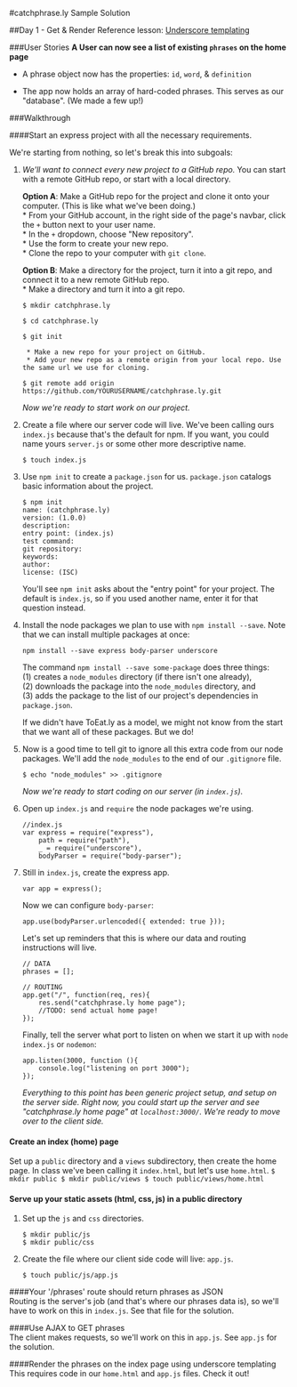 #catchphrase.ly Sample Solution

##Day 1 - Get & Render
Reference lesson: [Underscore templating](https://github.com/sf-wdi-18/notes/tree/master/lectures/week-03/day_3_todo_ajax/dawn_templating)

###User Stories
**A User can now see a list of existing `phrases` on the home page**

* A phrase object now has the properties: `id`, `word`, & `definition`

* The app now holds an array of hard-coded phrases. This serves as our "database". (We made a few up!)

###Walkthrough  

####Start an express project with all the necessary requirements. 

We're starting from nothing, so let's break this into subgoals:
      
1. *We'll want to connect every new project to a GitHub repo.* You can start with a remote GitHub repo, or start with a local directory.   

	**Option A**: Make a GitHub repo for the project and clone it onto your computer. (This is like what we've been doing.)   
		* From your GitHub account, in the right side of the page's navbar, click the `+` button next to your user name.    
		* In the `+` dropdown, choose "New repository".  
		* Use the form to create your new repo.   
		* Clone the repo to your computer with `git clone`.   

	**Option B**: Make a directory for the project, turn it into a git repo, and connect it to a new remote GitHub repo.    
		* Make a directory and turn it into a git repo.   
	```  
	$ mkdir catchphrase.ly 
	
	$ cd catchphrase.ly    
	
	$ git init    
	```
	
		* Make a new repo for your project on GitHub.      
		* Add your new repo as a remote origin from your local repo. Use the same url we use for cloning.    
	
	```
	$ git remote add origin https://github.com/YOURUSERNAME/catchphrase.ly.git
	```   
			
			
			    
	*Now we're ready to start work on our project.*

2. Create a file where our server code will live. We've been calling ours `index.js` because that's the default for npm. If you want, you could name yours `server.js` or some other more descriptive name.

	```
	$ touch index.js
	```

3. Use `npm init` to create a `package.json` for us. `package.json` catalogs basic information about the project. 

	```
	$ npm init
	name: (catchphrase.ly) 
	version: (1.0.0) 
	description: 
	entry point: (index.js) 
	test command: 
	git repository: 
	keywords: 
	author: 
	license: (ISC) 
	```
	You'll see `npm init` asks about the "entry point" for your project. The default is `index.js`, so if you used another name, enter it for that question instead.

4. Install the node packages we plan to use with `npm install --save`. Note that we can install multiple packages at once:

	```
	npm install --save express body-parser underscore
	```

	The command `npm install --save some-package` does three things:   
   	(1) creates a `node_modules` directory (if there isn't one already),    
   	(2) downloads the package into the `node_modules` directory, and    
   	(3) adds the package to the list of our project's dependencies in `package.json`.

   	If we didn't have ToEat.ly as a model, we might not know from the start that we want all of these packages. But we do!

5. Now is a good time to tell git to ignore all this extra code from our node packages.  We'll add the `node_modules` to the end of our `.gitignore` file.
	```
	$ echo "node_modules" >> .gitignore
	```   
	   
	   
   	*Now we're ready to start coding on our server (in `index.js`).*


6. Open up `index.js` and `require` the node packages we're using.
	```
	//index.js
	var express = require("express"),
	    path = require("path"),
	    _ = require("underscore"),
	    bodyParser = require("body-parser");
	```
 

7. Still in `index.js`, create the express app.   
	```
	var app = express();
	```
	Now we can configure `body-parser`:   
	```
	app.use(bodyParser.urlencoded({ extended: true }));
	```
	Let's set up reminders that this is where our data and routing instructions will live.   
	```
	// DATA
	phrases = [];

	// ROUTING
	app.get("/", function(req, res){
		res.send("catchphrase.ly home page");
		//TODO: send actual home page!
	});

	```
	Finally, tell the server what port to listen on when we start it up with `node index.js` or `nodemon`:
	```
	app.listen(3000, function (){
  		console.log("listening on port 3000");
	});
	```   
   
   
	*Everything to this point has been generic project setup, and setup on the server side. Right now, you could start up the server and see "catchphrase.ly home page" at `localhost:3000/`. We're ready to move over to the client side.*


#### Create an index (home) page

Set up a `public` directory and a `views` subdirectory, then create the home page. In class we've been calling it `index.html`, but let's use `home.html`.
	```
	$ mkdir public
	$ mkdir public/views
	$ touch public/views/home.html
	```

#### Serve up your static assets (html, css, js) in a public directory

1. Set up the `js` and `css` directories.
	```
	$ mkdir public/js
	$ mkdir public/css
	```
2. Create the file where our client side code will live: `app.js`.
	```
	$ touch public/js/app.js
	```

####Your '/phrases' route should return phrases as JSON   
Routing is the server's job (and that's where our phrases data is), so we'll have to work on this in `index.js`. See that file for the solution.

####Use AJAX to GET phrases   
The client makes requests, so we'll work on this in `app.js`. See `app.js` for the solution. 

####Render the phrases on the index page using underscore templating    
This requires code in our `home.html` and `app.js` files. Check it out!

